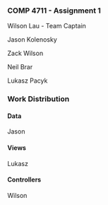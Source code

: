 ### COMP 4711 - Assignment 1

Wilson Lau - Team Captain

Jason Kolenosky

Zack Wilson

Neil Brar

Lukasz Pacyk

### Work Distribution

#### Data

Jason

#### Views

Lukasz

#### Controllers

Wilson
